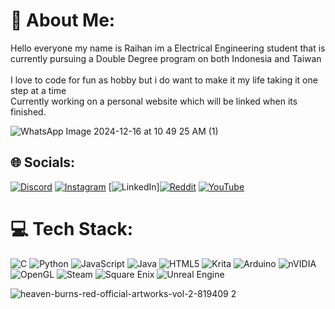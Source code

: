 # 💫 About Me:
Hello everyone my name is Raihan im a Electrical Engineering student that is currently pursuing a Double Degree program on both Indonesia and Taiwan<br><br>I love to code for fun as hobby but i do want to make it my life taking it one step at a time <br>Currently working on a personal website which will be linked when its finished.

![WhatsApp Image 2024-12-16 at 10 49 25 AM (1)](https://github.com/user-attachments/assets/29946e0b-43e2-4dc0-8866-12f0f66a3ba1)

## 🌐 Socials:
[![Discord](https://img.shields.io/badge/Discord-%237289DA.svg?logo=discord&logoColor=white)](https://discord.gg/reita.) [![Instagram](https://img.shields.io/badge/Instagram-%23E4405F.svg?logo=Instagram&logoColor=white)](https://instagram.com/re1ltas) [![LinkedIn](https://img.shields.io/badge/LinkedIn-%230077B5.svg?logo=linkedin&logoColor=white)][![Reddit](https://img.shields.io/badge/Reddit-%23FF4500.svg?logo=Reddit&logoColor=white)](https://reddit.com/user/u/Sure_Club2353) [![YouTube](https://img.shields.io/badge/YouTube-%23FF0000.svg?logo=YouTube&logoColor=white)](https://youtube.com/@@reiltas5157) 

# 💻 Tech Stack:
![C](https://img.shields.io/badge/c-%2300599C.svg?style=for-the-badge&logo=c&logoColor=white) ![Python](https://img.shields.io/badge/python-3670A0?style=for-the-badge&logo=python&logoColor=ffdd54) ![JavaScript](https://img.shields.io/badge/javascript-%23323330.svg?style=for-the-badge&logo=javascript&logoColor=%23F7DF1E) ![Java](https://img.shields.io/badge/java-%23ED8B00.svg?style=for-the-badge&logo=openjdk&logoColor=white) ![HTML5](https://img.shields.io/badge/html5-%23E34F26.svg?style=for-the-badge&logo=html5&logoColor=white) ![Krita](https://img.shields.io/badge/Krita-203759?style=for-the-badge&logo=krita&logoColor=EEF37B) ![Arduino](https://img.shields.io/badge/-Arduino-00979D?style=for-the-badge&logo=Arduino&logoColor=white) ![nVIDIA](https://img.shields.io/badge/nVIDIA-%2376B900.svg?style=for-the-badge&logo=nVIDIA&logoColor=white) ![OpenGL](https://img.shields.io/badge/OpenGL-white?logo=OpenGL&style=for-the-badge) ![Steam](https://img.shields.io/badge/steam-%23000000.svg?style=for-the-badge&logo=steam&logoColor=white) ![Square Enix](https://img.shields.io/badge/SquareEnix-%23ED1C24.svg?style=for-the-badge&logo=SquareEnix&logoColor=white) ![Unreal Engine](https://img.shields.io/badge/unrealengine-%23313131.svg?style=for-the-badge&logo=unrealengine&logoColor=white)


![heaven-burns-red-official-artworks-vol-2-819409 2](https://github.com/user-attachments/assets/ba071949-156e-4f0d-a789-1e9ef80045e1)
